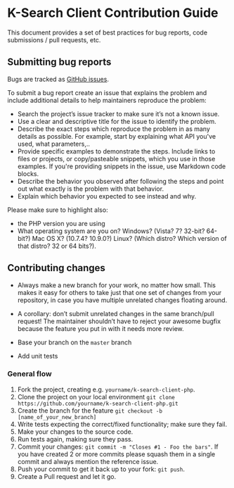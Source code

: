 # K-Search Client Contribution Guide

This document provides a set of best practices for bug reports, code submissions / pull requests, etc.

## Submitting bug reports

Bugs are tracked as [GitHub issues](https://github.com/k-box/k-search-client-php/issues).

To submit a bug report create an issue that explains the problem and include additional details to help maintainers reproduce the problem:

- Search the project’s issue tracker to make sure it’s not a known issue.
- Use a clear and descriptive title for the issue to identify the problem.
- Describe the exact steps which reproduce the problem in as many details as possible. For example, start by explaining what API you've used, what parameters,..
- Provide specific examples to demonstrate the steps. Include links to files or projects, or copy/pasteable snippets, which you use in those examples. If you're providing snippets in the issue, use Markdown code blocks.
- Describe the behavior you observed after following the steps and point out what exactly is the problem with that behavior.
- Explain which behavior you expected to see instead and why.

Please make sure to highlight also:

- the PHP version you are using
- What operating system are you on? Windows? (Vista? 7? 32-bit? 64-bit?) Mac OS X? (10.7.4? 10.9.0?) Linux? (Which distro? Which version of that distro? 32 or 64 bits?).


## Contributing changes

- Always make a new branch for your work, no matter how small. This makes it easy for others to take just that one set of changes from your repository, in case you have multiple unrelated changes floating around.

 - A corollary: don’t submit unrelated changes in the same branch/pull request! The maintainer shouldn’t have to reject your awesome bugfix because the feature you put in with it needs more review.

- Base your branch on the `master` branch
- Add unit tests


### General flow

1. Fork the project, creating e.g. `yourname/k-search-client-php`.
2. Clone the project on your local environment `git clone https://github.com/yourname/k-search-client-php.git`
3. Create the branch for the feature `git checkout -b [name_of_your_new_branch]`
4. Write tests expecting the correct/fixed functionality; make sure they fail.
5. Make your changes to the source code.
6. Run tests again, making sure they pass.
7. Commit your changes: `git commit -m "Closes #1 - Foo the bars"`. If you have created 2 or more commits please squash them in a single commit and always mention the reference issue.
8. Push your commit to get it back up to your fork: `git push`.
9. Create a Pull request and let it go.



